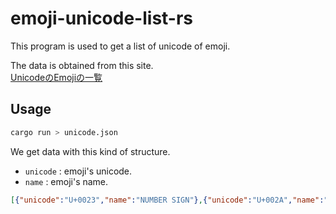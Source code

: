 # emoji-unicode-list-rs
This program is used to get a list of unicode of emoji.

The data is obtained from this site.  
[UnicodeのEmojiの一覧](https://ja.wikipedia.org/wiki/Unicode%E3%81%AEEmoji%E3%81%AE%E4%B8%80%E8%A6%A7)

## Usage

```sh
cargo run > unicode.json
```

We get data with this kind of structure.
* `unicode` : emoji's unicode.
* `name` : emoji's name.

```json
[{"unicode":"U+0023","name":"NUMBER SIGN"},{"unicode":"U+002A","name":"ASTERISK"},{"unicode":"U+0030","name":"DIGIT ZERO"}...]
```